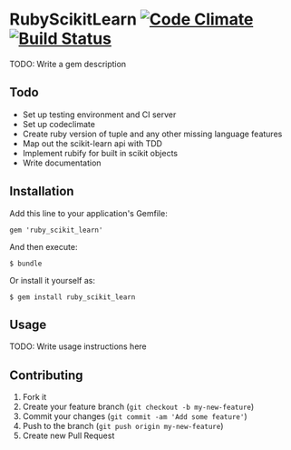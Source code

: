 # RubyScikitLearn [![Code Climate](https://codeclimate.com/github/ruby-scikit-learn/ruby_scikit_learn.png)](https://codeclimate.com/github/ruby-scikit-learn/ruby_scikit_learn) [![Build Status](https://travis-ci.org/ruby-scikit-learn/ruby_scikit_learn.png)](https://travis-ci.org/ruby-scikit-learn/ruby_scikit_learn)

TODO: Write a gem description

## Todo

* Set up testing environment and CI server
* Set up codeclimate
* Create ruby version of tuple and any other missing language features
* Map out the scikit-learn api with TDD
* Implement rubify for built in scikit objects
* Write documentation

## Installation

Add this line to your application's Gemfile:

    gem 'ruby_scikit_learn'

And then execute:

    $ bundle

Or install it yourself as:

    $ gem install ruby_scikit_learn

## Usage

TODO: Write usage instructions here

## Contributing

1. Fork it
2. Create your feature branch (`git checkout -b my-new-feature`)
3. Commit your changes (`git commit -am 'Add some feature'`)
4. Push to the branch (`git push origin my-new-feature`)
5. Create new Pull Request
